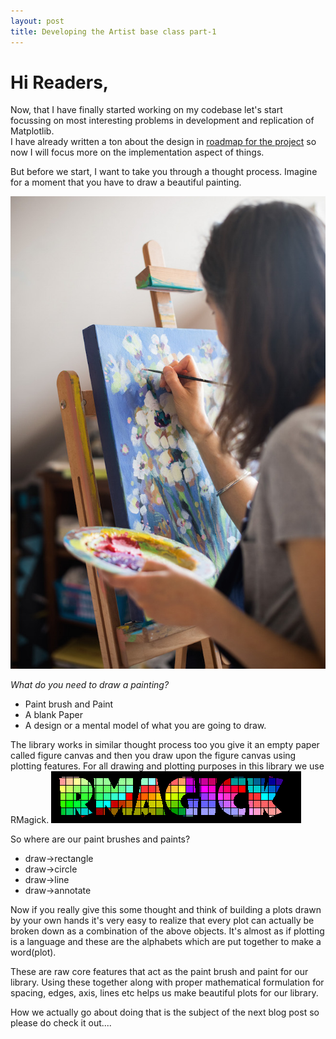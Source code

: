 ```yaml
---
layout: post
title: Developing the Artist base class part-1 
---
```


# Hi Readers, 
Now, that I have finally started working on my codebase let's start focussing on
most interesting problems in development and replication of Matplotlib.  
I have already written a ton about the design in [roadmap for the project](https://docs.google.com/document/d/1t7jJKMaPjFI7pbjfMSG7eh6YmqqIE0qEoXXqsxROlYs/edit)
so now I will focus more on the implementation aspect of things.

But before we start, I want to take you through a thought process. Imagine for a moment
that you have to draw a beautiful painting.

![webjeda hagura jekyll theme](https://raw.githubusercontent.com/Arafatk/hagura/gh-pages/images/4.jpeg)

*What do you need to draw a painting?*
* Paint brush and Paint  
* A blank Paper
* A design or a mental model of what you are going to draw.

The library works in similar thought process too you give it an empty paper
called figure canvas and then you draw upon the figure canvas using plotting
features. For all drawing and plotting purposes in this library we use RMagick.
![webjeda hagura jekyll theme](https://raw.githubusercontent.com/Arafatk/hagura/gh-pages/images/5.gif)

So where are our paint brushes and paints?
* draw->rectangle
* draw->circle
* draw->line
* draw->annotate

Now if you really give this some thought and think of building a plots drawn by
your own hands it's very easy to realize that every plot can actually be broken
down as a combination of the above objects. It's almost as if plotting is a
language and these are the alphabets which are put together to make a word(plot).

These are raw core features that act as the paint brush and paint for our library.
Using these together along with proper mathematical formulation for spacing,
edges, axis, lines etc helps us make beautiful plots for our library.

How we actually go about doing that is the subject of the next blog post
so please do check it out....
